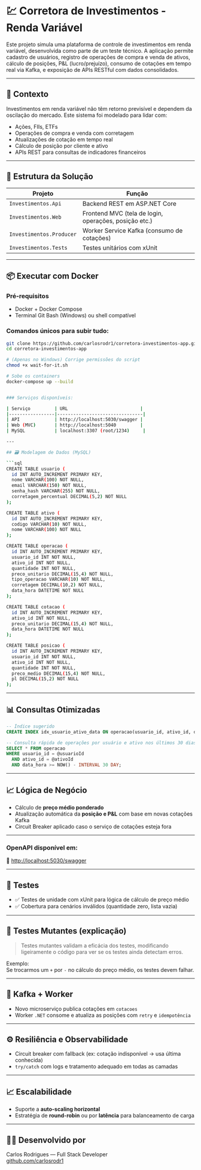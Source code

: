 
# 💹 Corretora de Investimentos - Renda Variável

Este projeto simula uma plataforma de controle de investimentos em renda variável, desenvolvida como parte de um teste técnico. A aplicação permite cadastro de usuários, registro de operações de compra e venda de ativos, cálculo de posições, P&L (lucro/prejuízo), consumo de cotações em tempo real via Kafka, e exposição de APIs RESTful com dados consolidados.

---

## 📘 Contexto

Investimentos em renda variável não têm retorno previsível e dependem da oscilação do mercado. Este sistema foi modelado para lidar com:

- Ações, FIIs, ETFs
- Operações de compra e venda com corretagem
- Atualizações de cotação em tempo real
- Cálculo de posição por cliente e ativo
- APIs REST para consultas de indicadores financeiros

---

## 🧱 Estrutura da Solução

| Projeto                 | Função                                                       |
|-------------------------|--------------------------------------------------------------|
| `Investimentos.Api`     | Backend REST em ASP.NET Core                                 |
| `Investimentos.Web`     | Frontend MVC (tela de login, operações, posição etc.)        |
| `Investimentos.Producer`| Worker Service Kafka (consumo de cotações)
| `Investimentos.Tests`   | Testes unitários com xUnit                                   |

---

## 📦 Executar com Docker

### Pré-requisitos
- Docker + Docker Compose
- Terminal Git Bash (Windows) ou shell compatível

### Comandos únicos para subir tudo:

```bash
git clone https://github.com/carlosrodr1/corretora-investimentos-app.git
cd corretora-investimentos-app

# (Apenas no Windows) Corrige permissões do script
chmod +x wait-for-it.sh

# Sobe os containers
docker-compose up --build


### Serviços disponíveis:

| Serviço         | URL                           |
|-----------------|--------------------------------|
| API             | http://localhost:5030/swagger |
| Web (MVC)       | http://localhost:5040         |
| MySQL           | localhost:3307 (root/1234)     |

---

## 🗃️ Modelagem de Dados (MySQL)

```sql
CREATE TABLE usuario (
  id INT AUTO_INCREMENT PRIMARY KEY,
  nome VARCHAR(100) NOT NULL,
  email VARCHAR(150) NOT NULL,
  senha_hash VARCHAR(255) NOT NULL,
  corretagem_percentual DECIMAL(5,2) NOT NULL
);

CREATE TABLE ativo (
  id INT AUTO_INCREMENT PRIMARY KEY,
  codigo VARCHAR(10) NOT NULL,
  nome VARCHAR(100) NOT NULL
);

CREATE TABLE operacao (
  id INT AUTO_INCREMENT PRIMARY KEY,
  usuario_id INT NOT NULL,
  ativo_id INT NOT NULL,
  quantidade INT NOT NULL,
  preco_unitario DECIMAL(15,4) NOT NULL,
  tipo_operacao VARCHAR(10) NOT NULL,
  corretagem DECIMAL(10,2) NOT NULL,
  data_hora DATETIME NOT NULL
);

CREATE TABLE cotacao (
  id INT AUTO_INCREMENT PRIMARY KEY,
  ativo_id INT NOT NULL,
  preco_unitario DECIMAL(15,4) NOT NULL,
  data_hora DATETIME NOT NULL
);

CREATE TABLE posicao (
  id INT AUTO_INCREMENT PRIMARY KEY,
  usuario_id INT NOT NULL,
  ativo_id INT NOT NULL,
  quantidade INT NOT NULL,
  preco_medio DECIMAL(15,4) NOT NULL,
  pl DECIMAL(15,2) NOT NULL
);

```

---

## 📊 Consultas Otimizadas

```sql
-- Índice sugerido
CREATE INDEX idx_usuario_ativo_data ON operacao(usuario_id, ativo_id, data_hora);

-- Consulta rápida de operações por usuário e ativo nos últimos 30 dias
SELECT * FROM operacao
WHERE usuario_id = @usuarioId
  AND ativo_id = @ativoId
  AND data_hora >= NOW() - INTERVAL 30 DAY;

```

---

## 📈 Lógica de Negócio

- Cálculo de **preço médio ponderado**
- Atualização automática da **posição e P&L** com base em novas cotações Kafka
- Circuit Breaker aplicado caso o serviço de cotações esteja fora

---

### OpenAPI disponível em:
📄 [http://localhost:5030/swagger](http://localhost:5030/swagger)

---

## 🧪 Testes

- ✅ Testes de unidade com xUnit para lógica de cálculo de preço médio
- ✅ Cobertura para cenários inválidos (quantidade zero, lista vazia)

---

## 🧠 Testes Mutantes (explicação)

> Testes mutantes validam a eficácia dos testes, modificando ligeiramente o código para ver se os testes ainda detectam erros.

Exemplo:  
Se trocarmos um `+` por `-` no cálculo do preço médio, os testes devem falhar.

---

## 🔁 Kafka + Worker

- Novo microserviço publica cotações em `cotacoes`
- Worker `.NET` consome e atualiza as posições com `retry` e `idempotência`

---

## ⚙️ Resiliência e Observabilidade

- Circuit breaker com fallback (ex: cotação indisponível → usa última conhecida)
- `try/catch` com logs e tratamento adequado em todas as camadas

---

## 📈 Escalabilidade

- Suporte a **auto-scaling horizontal**
- Estratégia de **round-robin** ou por **latência** para balanceamento de carga

---

## 👨‍💻 Desenvolvido por

Carlos Rodrigues — Full Stack Developer  
[github.com/carlosrodr1](https://github.com/carlosrodr1)
